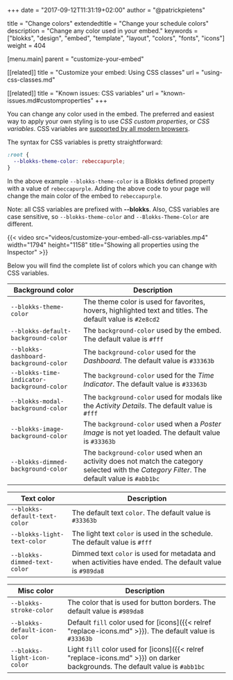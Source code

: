 +++
date            = "2017-09-12T11:31:19+02:00"
author          = "@patrickpietens"

title           = "Change colors"
extendedtitle	= "Change your schedule colors"
description     = "Change any color used in your embed."
keywords        = ["blokks", "design", "embed", "template", "layout", "colors", "fonts", "icons"]
weight          = 404

[menu.main]
parent          = "customize-your-embed"

[[related]]
title = "Customize your embed: Using CSS classes"
url = "using-css-classes.md"

[[related]]
title = "Known issues: CSS variables"
url = "known-issues.md#customproperties"
+++

You can change any color used in the embed. The preferred and easiest way to apply your own styling is to use *CSS custom properties*, or *CSS variables*. CSS variables are [supported by all modern browsers](http://configure/browsersupport).

The syntax for CSS variables is pretty straightforward:

```css
:root {
  --blokks-theme-color: rebeccapurple;
}
```

In the above example `--blokks-theme-color` is a Blokks defined property with a value of `rebeccapurple`. Adding the above code to your page will change the main color of the embed to `rebeccapurple`.

<span class='note'>Note: all CSS variables are prefixed with **\-\-blokks**. Also, CSS variables are case sensitive, so `--blokks-theme-color` and `--Blokks-Theme-Color` are different.</span>

{{< video src="videos/customize-your-embed-all-css-variables.mp4" width="1794" height="1158" title="Showing all properties using the Inspector" >}}

Below you will find the complete list of colors which you can change with CSS variables.

| Background color | Description |
|------------------|-------------|
| `--blokks-theme-color` | The theme color is used for favorites, hovers, highlighted text and titles. The default value is `#2e8cd2` |
| `--blokks-default-background-color` | The `background-color` used by the embed. The default value is `#fff` |
| `--blokks-dashboard-background-color` | The `background-color` used for the *Dashboard*. The default value is `#33363b` |
| `--blokks-time-indicator-background-color` | The `background-color` used for the *Time Indicator*. The default value is `#33363b` |
| `--blokks-modal-background-color` | The `background-color` used for modals like the *Activity Details*. The default value is `#fff` |
| `--blokks-image-background-color` | The `background-color` used when a *Poster Image* is not yet loaded. The default value is `#33363b` |
| `--blokks-dimmed-background-color` | The `background-color` used when an activity does not match the category selected with the *Category Filter*. The default value is `#abb1bc` |

| Text color | Description |
|------------|-------------|
| `--blokks-default-text-color` | The default text `color`. The default value is `#33363b` |
| `--blokks-light-text-color` | The light text `color` is used in the schedule. The default value is `#fff` |
| `--blokks-dimmed-text-color` | Dimmed text `color` is used for metadata and when activities have ended. The default value is `#989da8` |

| Misc color | Description |
|------------|-------------|
| `--blokks-stroke-color` | The color that is used for button borders. The default value is `#989da8` |
| `--blokks-default-icon-color` | Default `fill` color used for [icons]({{< relref "replace-icons.md" >}}). The default value is `#33363b` |
| `--blokks-light-icon-color` | Light `fill` color used for [icons]({{< relref "replace-icons.md" >}}) on darker backgrounds. The default value is `#abb1bc` |
